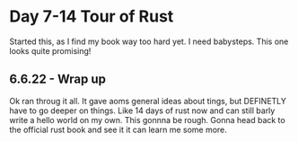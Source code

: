 # Day 7-14 Tour of Rust

Started this, as I find my book way too hard yet. I need babysteps. This one
looks quite promising!

## 6.6.22 - Wrap up
Ok ran throug it all. It gave aoms general ideas about tings, but DEFINETLY have to go deeper on things. Like 14 days of rust now and can still barly write a hello world on my own. This gonnna be rough. Gonna head back to the official rust book and see it it can learn me some more. 

